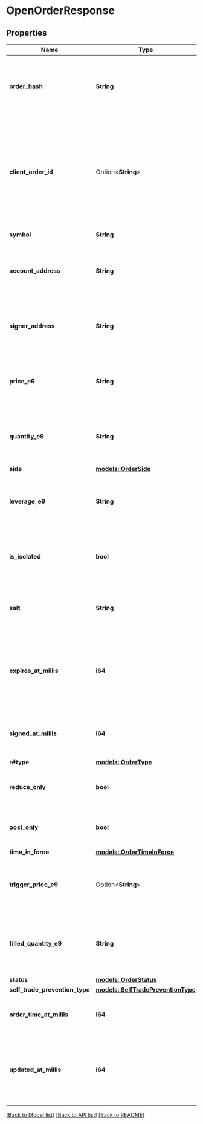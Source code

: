 # OpenOrderResponse

## Properties

Name | Type | Description | Notes
------------ | ------------- | ------------- | -------------
**order_hash** | **String** | The Order Hash, which is the default way to uniquely identify an order in the system | 
**client_order_id** | Option<**String**> | The Client Order ID, which is used a unique identifier for an order, provided by the client, in case of proprietary order management systems | [optional]
**symbol** | **String** | The market symbol | 
**account_address** | **String** | The account address of the order. May be an account user is authorized for. | 
**signer_address** | **String** | The signer address of the order. May be an account user is authorized for. | 
**price_e9** | **String** | The price in base e9 of the asset to be traded. Should always be a number | 
**quantity_e9** | **String** | The quantity in base e9 of the asset to be traded. Should always be a number | 
**side** | [**models::OrderSide**](OrderSide.md) |  | 
**leverage_e9** | **String** | The leverage in base e9  of the order to be traded. Should always be a number | 
**is_isolated** | **bool** | Is this order isolated or cross margin. Note market must be set to the same mode. | [default to false]
**salt** | **String** | The random generated SALT. Should always be a number | 
**expires_at_millis** | **i64** | Unix timestamp in millis at which order will expire. Defaults to 1 month for LIMIT orders if not provided | 
**signed_at_millis** | **i64** | The timestamp in millis at which the request was signed | 
**r#type** | [**models::OrderType**](OrderType.md) |  | 
**reduce_only** | **bool** | Is this order to only reduce a position? Default false | [default to false]
**post_only** | **bool** | If set to TRUE, the order can only be a maker order | [default to false]
**time_in_force** | [**models::OrderTimeInForce**](OrderTimeInForce.md) |  | 
**trigger_price_e9** | Option<**String**> | Trigger price in base e9 for stop orders. This should always be a number | [optional]
**filled_quantity_e9** | **String** | The quantity in base e9 of the asset currently filled. This should always be a number | 
**status** | [**models::OrderStatus**](OrderStatus.md) |  | 
**self_trade_prevention_type** | [**models::SelfTradePreventionType**](SelfTradePreventionType.md) |  | 
**order_time_at_millis** | **i64** | The timestamp in millis when the order was opened | 
**updated_at_millis** | **i64** | The timestamp in millis that this order was last updated (including status updates) | 

[[Back to Model list]](../README.md#documentation-for-models) [[Back to API list]](../README.md#documentation-for-api-endpoints) [[Back to README]](../README.md)


